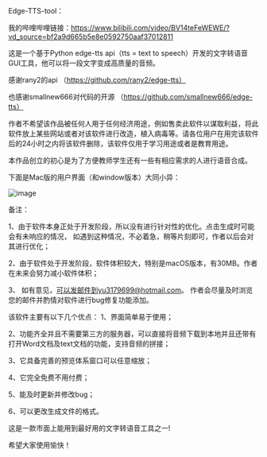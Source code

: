 Edge-TTS-tool：

我的哔哩哔哩链接：https://www.bilibili.com/video/BV14teFeWEWE/?vd_source=bf2a9d665b5e8e0592750aaf37012811

这是一个基于Python edge-tts api（tts = text to speech）开发的文字转语音GUI工具，他可以将一段文字变成高质量的音频。

感谢rany2的api （https://github.com/rany2/edge-tts）

也感谢smallnew666对代码的开源 （https://github.com/smallnew666/edge-tts）

作者不希望该作品被任何人用于任何经济用途，例如售卖此软件以谋取利益，将此软件放上某些网站或者对该软件进行改造，植入病毒等。请各位用户在用完该软件后的24小时之内将该软件删除，该软件仅用于学习用途或者是教育用途。

本作品创立的初心是为了方便教师学生还有一些有相应需求的人进行语音合成。

下面是Mac版的用户界面（和window版本）大同小异：

![image](https://github.com/user-attachments/assets/2763e469-0784-47c5-b3e9-d60bf7e1e581)

备注：

1、由于软件本身正处于开发阶段，所以没有进行针对性的优化。点击生成时可能会有未响应的情况， 如遇到这种情况，不必着急，稍等片刻即可，作者以后会对其进行优化；

2、由于软件处于开发阶段，软件体积较大，特别是macOS版本，有30MB。作者在未来会努力减小软件体积；

3、 如有意见，可以发邮件到yu3179699@hotmail.com。 作者会尽量及时浏览您的邮件并酌情对软件进行bug修复功能添加。
                                                                     
该软件主要有以下几个优点：
1、界面简单易于使用；

2、功能齐全并且不需要第三方的服务器，可以直接将音频下载到本地并且还带有打开Word文档及text文档的功能，支持音频的拼接；

3、它具备完善的预览体系窗口可以任意缩放；

4、它完全免费不用付费；

5、能及时更新并修改bug；

6、可以更改生成文件的格式。

这是一款市面上能用到最好用的文字转语音工具之一!

希望大家使用愉快！
